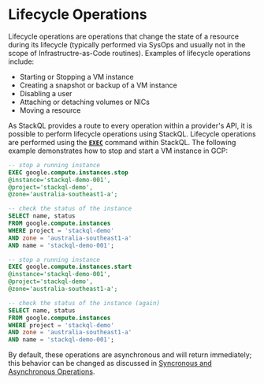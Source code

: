 # Lifecycle Operations

Lifecycle operations are operations that change the state of a resource during its lifecycle (typically performed via SysOps and usually not in the scope of Infrastructre-as-Code routines).  Examples of lifecycle operations include:

- Starting or Stopping a VM instance
- Creating a snapshot or backup of a VM instance
- Disabling a user
- Attaching or detaching volumes or NICs
- Moving a resource

As StackQL provides a route to every operation within a provider's API, it is possible to perform lifecycle operations using StackQL.  Lifecycle operations are performed using the [__`EXEC`__](https://stackql.io/docs/language-spec/exec) command within StackQL.  The following example demonstrates how to stop and start a VM instance in GCP:  

```sql
-- stop a running instance
EXEC google.compute.instances.stop 
@instance='stackql-demo-001',
@project='stackql-demo',
@zone='australia-southeast1-a';

-- check the status of the instance
SELECT name, status 
FROM google.compute.instances 
WHERE project = 'stackql-demo' 
AND zone = 'australia-southeast1-a' 
AND name = 'stackql-demo-001';

-- stop a running instance
EXEC google.compute.instances.start 
@instance='stackql-demo-001',
@project='stackql-demo',
@zone='australia-southeast1-a';

-- check the status of the instance (again)
SELECT name, status 
FROM google.compute.instances 
WHERE project = 'stackql-demo' 
AND zone = 'australia-southeast1-a' 
AND name = 'stackql-demo-001';
```

By default, these operations are asynchronous and will return immediately; this behavior can be changed as discussed in [Syncronous and Asynchronous Operations](sync_async.md).
